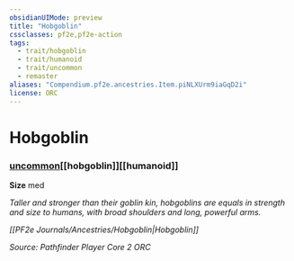 ```yaml
---
obsidianUIMode: preview
title: "Hobgoblin"
cssclasses: pf2e,pf2e-action
tags:
  - trait/hobgoblin
  - trait/humanoid
  - trait/uncommon
  - remaster
aliases: "Compendium.pf2e.ancestries.Item.piNLXUrm9iaGqD2i"
license: ORC
---
```

# Hobgoblin

### [uncommon](uncommon "Uncommon Rarity Trait")[[hobgoblin]][[humanoid]]



**Size** med


_Taller and stronger than their goblin kin, hobgoblins are equals in strength and size to humans, with broad shoulders and long, powerful arms._

_[[PF2e Journals/Ancestries/Hobgoblin|Hobgoblin]]_

*Source: Pathfinder Player Core 2*
*ORC*